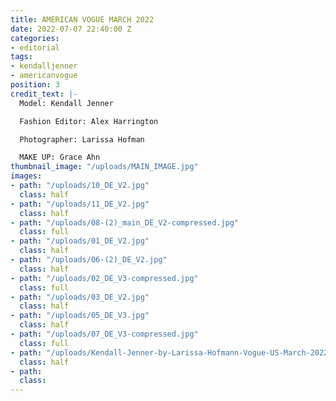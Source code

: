 ```yaml
---
title: AMERICAN VOGUE MARCH 2022
date: 2022-07-07 22:40:00 Z
categories:
- editorial
tags:
- kendalljenner
- americanvogue
position: 3
credit_text: |-
  Model: Kendall Jenner

  Fashion Editor: Alex Harrington

  Photographer: Larissa Hofman

  MAKE UP: Grace Ahn
thumbnail_image: "/uploads/MAIN_IMAGE.jpg"
images:
- path: "/uploads/10_DE_V2.jpg"
  class: half
- path: "/uploads/11_DE_V2.jpg"
  class: half
- path: "/uploads/08-(2)_main_DE_V2-compressed.jpg"
  class: full
- path: "/uploads/01_DE_V2.jpg"
  class: half
- path: "/uploads/06-(2)_DE_V2.jpg"
  class: half
- path: "/uploads/02_DE_V3-compressed.jpg"
  class: full
- path: "/uploads/03_DE_V2.jpg"
  class: half
- path: "/uploads/05_DE_V3.jpg"
  class: half
- path: "/uploads/07_DE_V3-compressed.jpg"
  class: full
- path: "/uploads/Kendall-Jenner-by-Larissa-Hofmann-Vogue-US-March-2022%20(1).jpg"
  class: half
- path: 
  class: 
---
```


